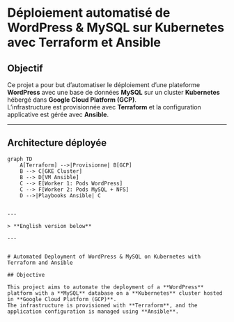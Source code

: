#  Déploiement automatisé de WordPress & MySQL sur Kubernetes avec Terraform et Ansible

##  Objectif

Ce projet a pour but d’automatiser le déploiement d’une plateforme **WordPress** avec une base de données **MySQL** sur un cluster **Kubernetes** hébergé dans **Google Cloud Platform (GCP)**.  
L’infrastructure est provisionnée avec **Terraform** et la configuration applicative est gérée avec **Ansible**.

---

##  Architecture déployée

```mermaid
graph TD
    A[Terraform] -->|Provisionne| B[GCP]
    B --> C[GKE Cluster]
    B --> D[VM Ansible]
    C --> E[Worker 1: Pods WordPress]
    C --> F[Worker 2: Pods MySQL + NFS]
    D -->|Playbooks Ansible| C


---

> **English version below**

---


# Automated Deployment of WordPress & MySQL on Kubernetes with Terraform and Ansible

## Objective

This project aims to automate the deployment of a **WordPress** platform with a **MySQL** database on a **Kubernetes** cluster hosted in **Google Cloud Platform (GCP)**.  
The infrastructure is provisioned with **Terraform**, and the application configuration is managed using **Ansible**.


